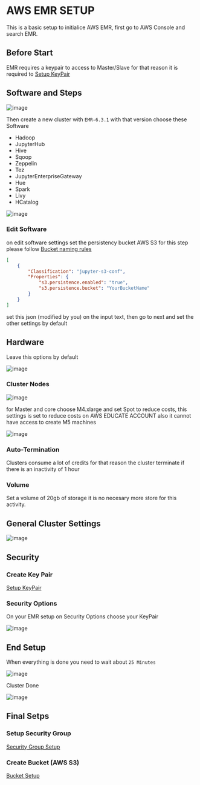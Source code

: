 # AWS EMR SETUP

This is a basic setup to initialice AWS EMR, first go to AWS Console and search EMR. 

## Before Start

EMR requires a keypair to access to Master/Slave for that reason it is required to [Setup KeyPair](https://github.com/egonzalezt/AWS-EMR-LABR3/blob/b9f30aa44a700c3518022f6b2e2eae861ae674e0/KeyPair/README.md)

## Software and Steps

![image](https://user-images.githubusercontent.com/53051438/170106339-46552b4a-4936-4a0b-9774-3c3ff2cb054a.png)

Then create a new cluster with `EMR-6.3.1` with that version choose these Software
* Hadoop
* JupyterHub
* Hive
* Sqoop
* Zeppelin
* Tez
* JupyterEnterpriseGateway
* Hue
* Spark
* Livy
* HCatalog

![image](https://user-images.githubusercontent.com/53051438/170106812-3f788581-fcd8-4c6d-81c8-604c542ed905.png)

### Edit Software 

on edit software settings set the persistency bucket AWS S3 for this step please follow [Bucket naming rules](https://docs.aws.amazon.com/AmazonS3/latest/userguide/bucketnamingrules.html)

```json
[
    {
        "Classification": "jupyter-s3-conf",
        "Properties": {
            "s3.persistence.enabled": "true",
            "s3.persistence.bucket": "YourBucketName"
        }
    }
]
```
set this json (modified by you) on the input text, then go to next and set the other settings by default 

## Hardware

Leave this options by default

![image](https://user-images.githubusercontent.com/53051438/170107900-c7ed3c29-f29c-4db6-8248-ce70499ff1f4.png)

### Cluster Nodes

![image](https://user-images.githubusercontent.com/53051438/170108010-e3485538-00e3-4828-8805-65d3df990612.png)

for Master and core choose M4.xlarge and set Spot to reduce costs, this settings is set to reduce costs on AWS EDUCATE ACCOUNT also it cannot have access to create M5 machines

![image](https://user-images.githubusercontent.com/53051438/170108469-d8206a2c-fa1b-40c9-b8b7-27465043e155.png)

### Auto-Termination

Clusters consume a lot of credits for that reason the cluster terminate if there is an inactivity of 1 hour

### Volume

Set a volume of 20gb of storage it is no necesary more store for this activity.

## General Cluster Settings

![image](https://user-images.githubusercontent.com/53051438/170108667-5c1941bf-969b-4288-96c3-6d2f883f9acc.png)

## Security

### Create Key Pair
[Setup KeyPair](https://github.com/egonzalezt/AWS-EMR-LABR3/blob/b9f30aa44a700c3518022f6b2e2eae861ae674e0/KeyPair/README.md)

### Security Options

On your EMR setup on Security Options choose your KeyPair

![image](https://user-images.githubusercontent.com/53051438/170110183-aa51ff20-715e-4e8b-b5aa-901978e2e369.png)

## End Setup

When everything is done you need to wait about `25 Minutes`

![image](https://user-images.githubusercontent.com/53051438/170110429-ae1b18a8-c234-4dbe-bfae-4c93e142cb6e.png)

Cluster Done 

![image](https://user-images.githubusercontent.com/53051438/170110492-09972227-7e3d-4f45-ba41-104e92d1772e.png)

## Final Setps

### Setup Security Group

[Security Group Setup](https://github.com/egonzalezt/AWS-EMR-LABR3/blob/92d9a93b37bd41fb3eefdd61504eb5cee0ad6553/SecurityGroups/README.md)

### Create Bucket (AWS S3)

[Bucket Setup](https://github.com/egonzalezt/AWS-EMR-LABR3/blob/9fa40b4feb3a91552d16bb259ccea97c3a1cd5f1/Buckets/README.md)